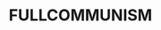 ---
title: FULLCOMMUNISM
crosslinks:
- youtubefactsbot
- youtubot
- livven
- tmsbmeta
- autotldr
- communism
- communism101
- u_imguralbumbot
- FULLDISCOURSE
- me_irl
- ShitLiberalsSay
- socialism
- Anarcho_Capitalism
- LateStageCapitalism
- AskHistorians
- pics
- Anarchism
- xkcd
- COMPLETEANARCHY
- DebateCommunism
---